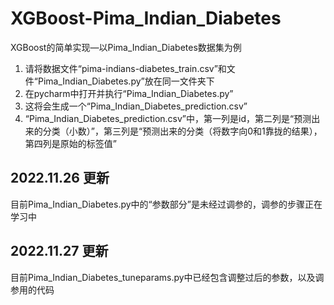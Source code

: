 # XGBoost-Pima_Indian_Diabetes
XGBoost的简单实现—以Pima_Indian_Diabetes数据集为例
1. 请将数据文件“pima-indians-diabetes_train.csv”和文件“Pima_Indian_Diabetes.py”放在同一文件夹下
2. 在pycharm中打开并执行“Pima_Indian_Diabetes.py”
3. 这将会生成一个“Pima_Indian_Diabetes_prediction.csv”
4. “Pima_Indian_Diabetes_prediction.csv”中，第一列是id，第二列是“预测出来的分类（小数）”，第三列是“预测出来的分类（将数字向0和1靠拢的结果），第四列是原始的标签值”

## 2022.11.26 更新
目前Pima_Indian_Diabetes.py中的“参数部分”是未经过调参的，调参的步骤正在学习中
## 2022.11.27 更新
目前Pima_Indian_Diabetes_tuneparams.py中已经包含调整过后的参数，以及调参用的代码
